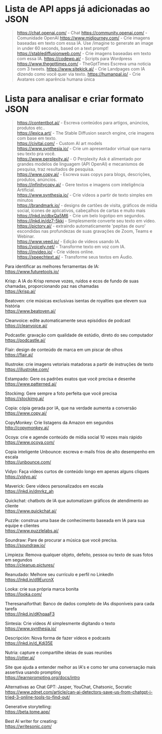 # Lista de API apps já adicionadas ao JSON

> https://chat.openai.com/ - Chat
> https://community.openai.com/ - Comunidade OpenAI
> https://www.midjourney.com/ - Crie imagens baseadas em texto com essa IA. Use /imagine to generate an image in under 60 seconds, based on a text prompt!
> https://stablediffusionweb.com/ - Crie imagens baseadas em texto com essa IA.
> https://codewp.ai/ - Scripts para Wordpress
> https://www.thegpttimes.com/ - TheGptTimes Escreva uma noticia com 3 tweets.
> https://www.sitekick.ai/ - Crie Landpages com IA dizendo como você quer via texto.
> https://humanpal.io/ - Crie Avatares com aparência humana única


# Lista para analisar e criar formato JSON

> https://contentbot.ai/ - Escreva conteúdos para artigos, anúncios, produtos etc..  
> https://lexica.art/ - The Stable Diffusion search engine, crie imagens com base em texto.  
> https://civitai.com/ - Custom AI art models  
> https://www.synthesia.io/ - Crie um apresentador virtual que narra seu texto pra você.  
> https://www.perplexity.ai/ - O Perplexity Ask é alimentado por grandes modelos de linguagem (API OpenAI) e mecanismos de pesquisa, traz resultados de pesquisa.  
> https://www.copy.ai/ - Escreva suas copys para blogs, descrições, produtos, anúncios.  
> https://infinitycopy.ai/ - Gere textos e imagens com inteligência Artificial.  
> https://www.synthesia.io/ - Crie vídeos a partir de texto simples em minutos  
> https://brandmark.io/ - designs de cartões de visita, gráficos de mídia social, ícones de aplicativos, cabeçalhos de cartas e muito mais  
> https://lnkd.in/dbxQa5M6 - Crie um belo logotipo em segundos.  
> https://lnkd.in/dz7-5kki - Simplesmente converte seu texto em vídeo.  
> https://pictory.ai/ - extraindo automaticamente 'pepitas de ouro' escondidas nas profundezas de suas gravações de Zoom, Teams e Webinar.  
> https://www.veed.io/ - Edição de vídeos usando IA.  
> https://voicely.net/ - Transforme texto em voz com IA.  
> https://invideo.io/ - Crie vídeos online.  
> https://speechtext.ai/ - Transforme seus textos em Áudio.  

Para identificar as melhores ferramentas de IA:  
https://www.futuretools.io/ 

Krisp: A IA do Krisp remove vozes, ruídos e ecos de fundo de suas chamadas, proporcionando paz nas chamadas  
https://krisp.ai/

Beatoven: crie músicas exclusivas isentas de royalties que elevem sua história  
https://www.beatoven.ai/

Cleanvoice: edite automaticamente seus episódios de podcast  
https://cleanvoice.ai/

Podcastle: gravação com qualidade de estúdio, direto do seu computador  
https://podcastle.ai/

Flair: design de conteúdo de marca em um piscar de olhos  
https://flair.ai/

Illustroke: crie imagens vetoriais matadoras a partir de instruções de texto  
https://illustroke.com/

Estampado: Gere os padrões exatos que você precisa e desenhe  
https://www.patterned.ai/

Stockimg: Gere sempre a foto perfeita que você precisa  
https://stockimg.ai/

Copia: cópia gerada por IA, que na verdade aumenta a conversão  
https://www.copy.ai/

CopyMonkey: Crie listagens da Amazon em segundos  
http://copymonkey.ai/

Ocoya: crie e agende conteúdo de mídia social 10 vezes mais rápido  
https://www.ocoya.com/

Copia inteligente Unbounce: escreva e-mails frios de alto desempenho em escala  
https://unbounce.com/

Vidyo: Faça vídeos curtos de conteúdo longo em apenas alguns cliques  
https://vidyo.ai/

Maverick: Gere vídeos personalizados em escala  
https://lnkd.in/dmrkz_ah

Quickchat: chatbots de IA que automatizam gráficos de atendimento ao cliente  
https://www.quickchat.ai/

Puzzle: construa uma base de conhecimento baseada em IA para sua equipe e clientes  
https://www.puzzlelabs.ai/

Soundraw: Pare de procurar a música que você precisa.  
https://soundraw.io/

Limpieza: Remova qualquer objeto, defeito, pessoa ou texto de suas fotos em segundos  
https://cleanup.pictures/

Reanudado: Melhore seu currículo e perfil no LinkedIn  
https://lnkd.in/d9EurcnX

Looka: crie sua própria marca bonita  
https://looka.com/

Theresanaiforthat: Banco de dados completo de IAs disponíveis para cada tarefa  
https://lnkd.in/dKhqaaF3

Sintesia: Crie vídeos AI simplesmente digitando o texto  
https://www.synthesia.io/

Descripción: Nova forma de fazer vídeos e podcasts  
https://lnkd.in/d_Kdj35E

Nutria: capture e compartilhe ideias de suas reuniões  
https://otter.ai/

Site que ajuda a entender melhor as IA's e como ter uma conversação mais assertiva usando prompting  
https://learnprompting.org/docs/intro

Alternativas ao Chat GPT: Jasper, YouChat, Chatsonic, Socratic  
https://www.zdnet.com/article/can-ai-detectors-save-us-from-chatgpt-i-tried-3-online-tools-to-find-out/ 

Generative storytelling:  
https://beta.tome.app/

Best AI writer for creating:  
https://writesonic.com/